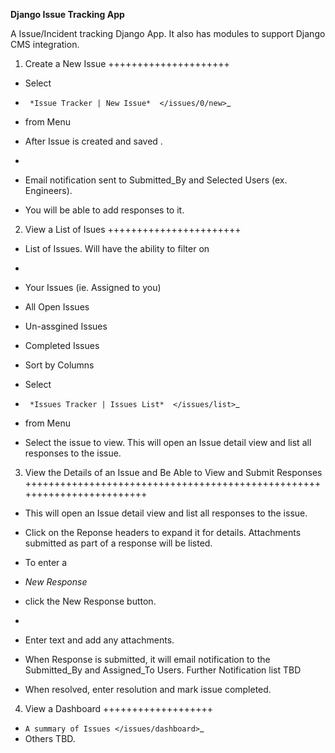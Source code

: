 **Django Issue Tracking App**

A Issue/Incident tracking Django App. It also has modules to support Django CMS integration.

1. Create a New Issue
+++++++++++++++++++++


* Select
*  ` *Issue Tracker | New Issue*  </issues/0/new>`_ 
* from Menu
* After Issue is created and saved .
* 

* Email notification sent to Submitted_By and Selected Users (ex. Engineers).
* You will be able to add responses to it.



2. View a List of Isues
+++++++++++++++++++++++


* List of Issues. Will have the ability to filter on
* 

* Your Issues (ie. Assigned to you)
* All Open Issues
* Un-assgined Issues
* Completed Issues


* Sort by Columns
* Select
*  ` *Issues Tracker | Issues List*  </issues/list>`_ 
* from Menu
* Select the issue to view. This will open an Issue detail view and list all responses to the issue.

3. View the Details of an Issue and Be Able to View and Submit Responses
++++++++++++++++++++++++++++++++++++++++++++++++++++++++++++++++++++++++


* This will open an Issue detail view and list all responses to the issue.
* Click on the Reponse headers to expand it for details. Attachments submitted as part of a response will be listed.
* To enter a
*  *New Response*  
* click the New Response button.
* 

* Enter text and add any attachments.
* When Response is submitted, it will email notification to the Submitted_By and Assigned_To Users. Further Notification list TBD


* When resolved, enter resolution and mark issue completed.

4. View a Dashboard
+++++++++++++++++++


*  `A summary of Issues </issues/dashboard>`_ 
* Others TBD.
